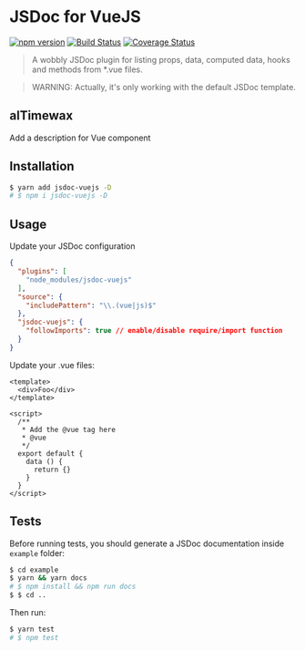 JSDoc for VueJS
===============

[![npm version](https://badge.fury.io/js/jsdoc-vuejs.svg)](https://badge.fury.io/js/jsdoc-vuejs)
[![Build Status](https://travis-ci.org/Kocal/jsdoc-vuejs.svg?branch=master)](https://travis-ci.org/Kocal/jsdoc-vuejs)
[![Coverage Status](https://coveralls.io/repos/github/Kocal/jsdoc-vuejs/badge.svg?branch=master)](https://coveralls.io/github/Kocal/jsdoc-vuejs?branch=master)

> A wobbly JSDoc plugin for listing props, data, computed data, hooks and methods from *.vue files.

> WARNING: Actually, it's only working with the default JSDoc template.

## alTimewax

Add a description for Vue component

## Installation

```bash
$ yarn add jsdoc-vuejs -D
# $ npm i jsdoc-vuejs -D
```

## Usage

Update your JSDoc configuration

```json
{
  "plugins": [
    "node_modules/jsdoc-vuejs"
  ],
  "source": {
    "includePattern": "\\.(vue|js)$"
  },
  "jsdoc-vuejs": {
    "followImports": true // enable/disable require/import function
  }
}
```

Update your .vue files:

```vue
<template>
  <div>Foo</div>
</template>

<script>
  /**
   * Add the @vue tag here
   * @vue
   */
  export default {
    data () {
      return {}
    }
  }
</script>
```

## Tests

Before running tests, you should generate a JSDoc documentation inside `example` folder:

```bash
$ cd example
$ yarn && yarn docs
# $ npm install && npm run docs
$ $ cd ..
```

Then run:

```bash
$ yarn test
# $ npm test
```
